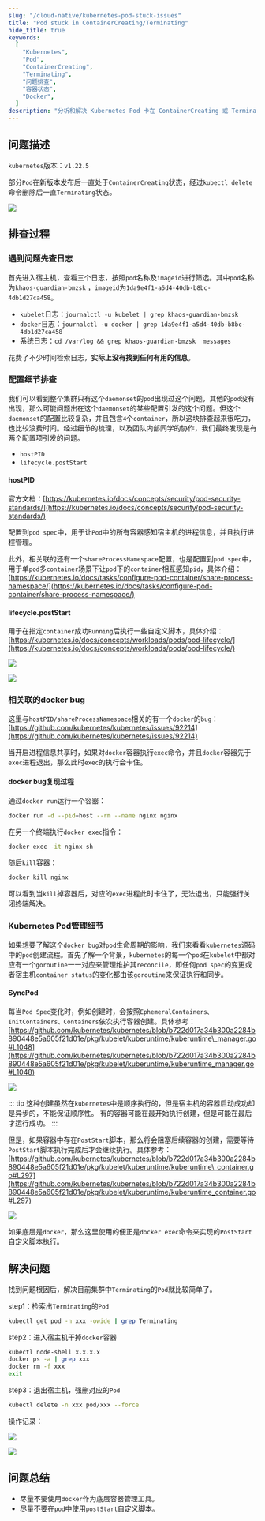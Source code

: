 ```yaml
---
slug: "/cloud-native/kubernetes-pod-stuck-issues"
title: "Pod stuck in ContainerCreating/Terminating"
hide_title: true
keywords:
  [
    "Kubernetes",
    "Pod",
    "ContainerCreating",
    "Terminating",
    "问题排查",
    "容器状态",
    "Docker",
  ]
description: "分析和解决 Kubernetes Pod 卡在 ContainerCreating 或 Terminating 状态的问题，包括问题排查和解决方案"
---
```


## 问题描述

`kubernetes`版本：`v1.22.5`

部分`Pod`在新版本发布后一直处于`ContainerCreating`状态，经过`kubectl delete`命令删除后一直`Terminating`状态。

![](/attachments/image-2024-4-16_16-33-32.png)

## 排查过程

### 遇到问题先查日志

首先进入宿主机，查看三个日志，按照`pod`名称及`imageid`进行筛选。其中`pod`名称为`khaos-guardian-bmzsk` ，`imageid`为`1da9e4f1-a5d4-40db-b8bc-4db1d27ca458`。

*   `kubelet`日志：`journalctl -u kubelet | grep khaos-guardian-bmzsk ` 
*   `docker`日志：`journalctl -u docker | grep 1da9e4f1-a5d4-40db-b8bc-4db1d27ca458`
*   系统日志：`cd /var/log && grep khaos-guardian-bmzsk  messages`

花费了不少时间检索日志，**实际上没有找到任何有用的信息**。

### 配置细节排查

我们可以看到整个集群只有这个`daemonset`的`pod`出现过这个问题，其他的`pod`没有出现，那么可能问题出在这个`daemonset`的某些配置引发的这个问题。但这个`daemonset`的配置比较复杂，并且包含`4`个`container`，所以这块排查起来很吃力，也比较浪费时间。经过细节的梳理，以及团队内部同学的协作，我们最终发现是有两个配置项引发的问题。

*   `hostPID`
*   `lifecycle.postStart`

#### hostPID

官方文档：[https://kubernetes.io/docs/concepts/security/pod-security-standards/](https://kubernetes.io/docs/concepts/security/pod-security-standards/)

配置到`pod spec`中，用于让`Pod`中的所有容器感知宿主机的进程信息，并且执行进程管理。

此外，相关联的还有一个`shareProcessNamespace`配置，也是配置到`pod spec`中，用于单`pod`多`container`场景下让`pod`下的`container`相互感知`pid`，具体介绍：[https://kubernetes.io/docs/tasks/configure-pod-container/share-process-namespace/](https://kubernetes.io/docs/tasks/configure-pod-container/share-process-namespace/)

#### lifecycle.postStart

用于在指定`container`成功`Running`后执行一些自定义脚本，具体介绍：[https://kubernetes.io/docs/concepts/workloads/pods/pod-lifecycle/](https://kubernetes.io/docs/concepts/workloads/pods/pod-lifecycle/)

![](/attachments/image-2024-4-16_17-9-27.png)

![](/attachments/image-2024-4-16_16-36-18.png)

### 相关联的docker bug

这里与`hostPID/shareProcessNamespace`相关的有一个`docker`的`bug`：[https://github.com/kubernetes/kubernetes/issues/92214](https://github.com/kubernetes/kubernetes/issues/92214)

当开启进程信息共享时，如果对`docker`容器执行`exec`命令，并且`docker`容器先于`exec`进程退出，那么此时`exec`的执行会卡住。

#### docker bug复现过程

通过`docker run`运行一个容器：

```bash
docker run -d --pid=host --rm --name nginx nginx
```

在另一个终端执行`docker exec`指令：

```bash
docker exec -it nginx sh
```

随后`kill`容器：

```bash
docker kill nginx
```

可以看到当`kill`掉容器后，对应的`exec`进程此时卡住了，无法退出，只能强行关闭终端解决。 

### Kubernetes Pod管理细节

如果想要了解这个`docker bug`对`pod`生命周期的影响，我们来看看`kubernetes`源码中的`pod`创建流程。首先了解一个背景，`kubernetes`的每一个`pod`在`kubelet`中都对应有一个`goroutine`一一对应来管理维护其`reconcile`，即任何`pod spec`的变更或者宿主机`container status`的变化都由该`goroutine`来保证执行和同步。

#### SyncPod

每当`Pod Spec`变化时，例如创建时，会按照`EphemeralContainers、InitContainers、Containers`依次执行容器创建。具体参考：[https://github.com/kubernetes/kubernetes/blob/b722d017a34b300a2284b890448e5a605f21d01e/pkg/kubelet/kuberuntime/kuberuntime\_manager.go#L1048](https://github.com/kubernetes/kubernetes/blob/b722d017a34b300a2284b890448e5a605f21d01e/pkg/kubelet/kuberuntime/kuberuntime_manager.go#L1048)

![](/attachments/image-2024-4-16_18-2-48.png)

::: tip
这种创建虽然在`kubernetes`中是顺序执行的，但是宿主机的容器启动成功却是异步的，不能保证顺序性。
有的容器可能在最开始执行创建，但是可能在最后才运行成功。
:::

但是，如果容器中存在`PostStart`脚本，那么将会阻塞后续容器的创建，需要等待`PostStart`脚本执行完成后才会继续执行。具体参考：[https://github.com/kubernetes/kubernetes/blob/b722d017a34b300a2284b890448e5a605f21d01e/pkg/kubelet/kuberuntime/kuberuntime\_container.go#L297](https://github.com/kubernetes/kubernetes/blob/b722d017a34b300a2284b890448e5a605f21d01e/pkg/kubelet/kuberuntime/kuberuntime_container.go#L297)

![](/attachments/image-2024-4-16_17-59-57.png)

如果底层是`docker`，那么这里使用的便正是`docker exec`命令来实现的`PostStart`自定义脚本执行。

## 解决问题

找到问题根因后，解决目前集群中`Terminating`的`Pod`就比较简单了。

step1：检索出`Terminating`的`Pod`

```bash
kubectl get pod -n xxx -owide | grep Terminating
```

step2：进入宿主机干掉`docker`容器

```bash
kubectl node-shell x.x.x.x
docker ps -a | grep xxx
docker rm -f xxx
exit
```

step3：退出宿主机，强删对应的`Pod`

```bash
kubectl delete -n xxx pod/xxx --force
```

操作记录：

![](/attachments/image-2024-4-16_16-43-36.png)

![](/attachments/image-2024-4-16_16-42-9.png)

  

## 问题总结

*   尽量不要使用`docker`作为底层容器管理工具。
*   尽量不要在`pod`中使用`postStart`自定义脚本。

  

  

  

  

  

  

